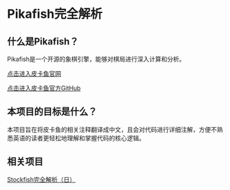 # Pikafish完全解析
## 什么是Pikafish？
Pikafish是一个开源的象棋引擎，能够对棋局进行深入计算和分析。

[点击进入皮卡鱼官网](https://www.pikafish.com/)

[点击进入皮卡鱼官方GitHub](https://github.com/official-pikafish/Pikafish)

## 本项目的目标是什么？
本项目旨在将皮卡鱼的相关注释翻译成中文，且会对代码进行详细注解，方便不熟悉英语的读者更轻松地理解和掌握代码的核心逻辑。

## 相关项目
[Stockfish完全解析（日）](https://yaneuraou.yaneu.com/stockfish%e5%ae%8c%e5%85%a8%e8%a7%a3%e6%9e%90/)
